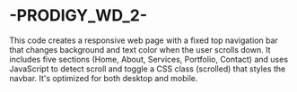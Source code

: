 # -PRODIGY_WD_2-
This code creates a responsive web page with a fixed top navigation bar that changes background and text color when the user scrolls down. It includes five sections (Home, About, Services, Portfolio, Contact) and uses JavaScript to detect scroll and toggle a CSS class (scrolled) that styles the navbar. It's optimized for both desktop and mobile.
